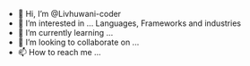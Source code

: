 - 👋 Hi, I’m @Livhuwani-coder
- 👀 I’m interested in ... Languages, Frameworks and industries
- 🌱 I’m currently learning ...
- 💞️ I’m looking to collaborate on ...
- 📫 How to reach me ...

<!---
Livhuwani-coder/Livhuwani-coder is a ✨ special ✨ repository because its `README.md` (this file) appears on your GitHub profile.
You can click the Preview link to take a look at your changes.
--->
